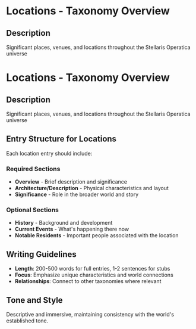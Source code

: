 # Locations - Taxonomy Overview

## Description
Significant places, venues, and locations throughout the Stellaris Operatica universe

# Locations - Taxonomy Overview

## Description
Significant places, venues, and locations throughout the Stellaris Operatica universe

## Entry Structure for Locations
Each location entry should include:

### Required Sections
- **Overview** - Brief description and significance
- **Architecture/Description** - Physical characteristics and layout
- **Significance** - Role in the broader world and story

### Optional Sections
- **History** - Background and development
- **Current Events** - What's happening there now
- **Notable Residents** - Important people associated with the location

## Writing Guidelines
- **Length**: 200-500 words for full entries, 1-2 sentences for stubs
- **Focus**: Emphasize unique characteristics and world connections
- **Relationships**: Connect to other taxonomies where relevant

## Tone and Style
Descriptive and immersive, maintaining consistency with the world's established tone.
